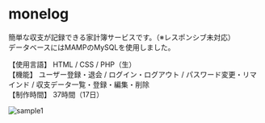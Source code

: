 # monelog

簡単な収支が記録できる家計簿サービスです。（※レスポンシブ未対応）<br>
データベースにはMAMPのMySQLを使用しました。<br>

【使用言語】 HTML / CSS / PHP（生）<br>
【機能】 ユーザー登録・退会 / ログイン・ログアウト / パスワード変更・リマインド / 収支データ一覧・登録・編集・削除<br>
【制作時間】 37時間（17日）<br>

![sample1](https://user-images.githubusercontent.com/65000342/81379085-70d40180-9143-11ea-8e5e-4d7bab254def.png)

